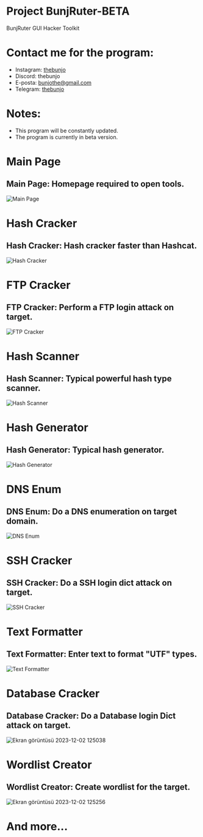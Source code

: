 # Project BunjRuter-BETA
BunjRuter GUI Hacker Toolkit

# Contact me for the program: 
- Instagram: [thebunjo](https://www.instagram.com/thebunjo)
- Discord: thebunjo
- E-posta: bunjothe@gmail.com
- Telegram: [thebunjo](https://t.me/thebunjo)

# Notes:

- This program will be constantly updated.
- The program is currently in beta version.

# Main Page

## Main Page: Homepage required to open tools.

![Main Page](https://github.com/thebunjo/Project-BunjRuter/assets/138582603/ba0fa5e3-5252-43d2-b059-a2b54a920fe6)

# Hash Cracker

## Hash Cracker: Hash cracker faster than Hashcat.

![Hash Cracker](https://github.com/thebunjo/Project-BunjRuter/assets/138582603/76e9a771-aaf6-49e0-8045-235071dbfb1a)

# FTP Cracker

## FTP Cracker: Perform a FTP login attack on target.

![FTP Cracker](https://github.com/thebunjo/Project-BunjRuter/assets/138582603/5be3bf60-7c2f-4303-b1a1-ae6da3151550)


# Hash Scanner

## Hash Scanner: Typical powerful hash type scanner.

![Hash Scanner](https://github.com/thebunjo/Project-BunjRuter/assets/138582603/858415ca-550c-4279-9a8d-9083a8bf4f84)

# Hash Generator

## Hash Generator: Typical hash generator.

![Hash Generator](https://github.com/thebunjo/Project-BunjRuter/assets/138582603/7eba2606-a74d-490a-81fb-0f53bf490622)

# DNS Enum

## DNS Enum: Do a DNS enumeration on target domain.

![DNS Enum](https://github.com/thebunjo/Project-BunjRuter/assets/138582603/279bf08e-e855-4462-9d30-2736654b4c63)

# SSH Cracker

## SSH Cracker: Do a SSH login dict attack on target.

![SSH Cracker](https://github.com/thebunjo/Project-BunjRuter/assets/138582603/fe981359-6330-498a-b57e-e4418d8786bc)

# Text Formatter

## Text Formatter: Enter text to format "UTF" types.

![Text Formatter](https://github.com/thebunjo/Project-BunjRuter/assets/138582603/02dfdc3d-d4e2-4906-b32d-7c2a2515036a)

# Database Cracker

## Database Cracker: Do a Database login Dict attack on target.

![Ekran görüntüsü 2023-12-02 125038](https://github.com/thebunjo/Project-BunjRuter/assets/138582603/ad86e0a5-38f1-42f0-8e1b-8a994c255da5)

# Wordlist Creator

## Wordlist Creator: Create wordlist for the target.

![Ekran görüntüsü 2023-12-02 125256](https://github.com/thebunjo/Project-BunjRuter/assets/138582603/7dd3aa75-65b0-47f1-a54a-5745cac9ba2e)

# And more...
